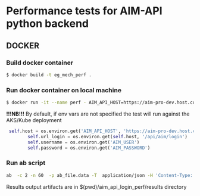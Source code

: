 # Performance tests for AIM-API python backend

## DOCKER

### Build docker container

```bash
$ docker build -t eg_mech_perf .
```

### Run docker container on local machine

```bash
$ docker run -it --name perf - AIM_API_HOST=https://aim-pro-dev.host.com -e AIM_USER=user@host.com -e AIM_PASSWORD=md5password -v "$(pwd):/home" eg_mech_perf /bin/bash -c  "multimech-run aim_api_login_perf""
```

__!!!NB!!!__ By default, if env vars are not specified the test will run against the AKS/Kube deployment

```python
 self.host = os.environ.get('AIM_API_HOST', 'https://aim-pro-dev.host.com/')
        self.url_login = os.environ.get(self.host, '/api/aim/login')
        self.username = os.environ.get('AIM_USER')
        self.password = os.environ.get('AIM_PASSWORD')
```

### Run ab script

```bash
ab  -c 2 -n 60  -p ab_file.data -T  application/json -H 'Content-Type: application/json'  http://127.0.0.1:5000/api/aim/login/user@host.com
```

Results output artifacts are in $(pwd)/aim_api_login_perf/results directory


